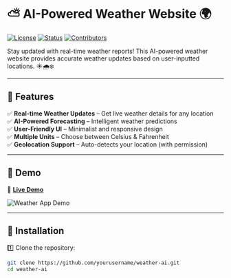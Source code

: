# ⛅ AI-Powered Weather Website 🌍  

[![License](https://img.shields.io/badge/License-MIT-blue.svg)](LICENSE)
[![Status](https://img.shields.io/badge/Status-Live-green)](#)
[![Contributors](https://img.shields.io/github/contributors/yourusername/weather-ai)](#)

Stay updated with real-time weather reports! This AI-powered weather website provides accurate weather updates based on user-inputted locations. ☀️🌧️❄️  

---

## 📌 Features  
✅ **Real-time Weather Updates** – Get live weather details for any location  
✅ **AI-Powered Forecasting** – Intelligent weather predictions  
✅ **User-Friendly UI** – Minimalist and responsive design  
✅ **Multiple Units** – Choose between Celsius & Fahrenheit  
✅ **Geolocation Support** – Auto-detects your location (with permission)  

---

## 🎥 Demo  
🚀 **[Live Demo](https://yourwebsite.com)**  

![Weather App Demo](https://your-image-url.gif)  

---

## 🚀 Installation  

1️⃣ Clone the repository:  
```sh
git clone https://github.com/yourusername/weather-ai.git
cd weather-ai

